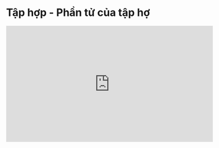 # Tập hợp - Phần tử của tập hợ

<iframe width="560" height="315" src="https://www.youtube.com/embed/PAD8Pt38XrU?si=cq_TSvOADdyQAtOl" title="YouTube video player" frameborder="0" allow="accelerometer; autoplay; clipboard-write; encrypted-media; gyroscope; picture-in-picture; web-share" referrerpolicy="strict-origin-when-cross-origin" allowfullscreen></iframe>